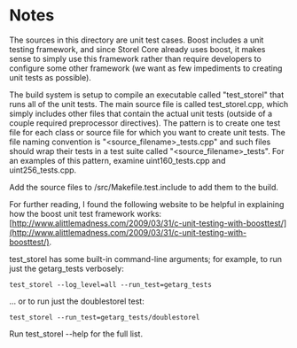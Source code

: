 # Notes
The sources in this directory are unit test cases.  Boost includes a
unit testing framework, and since Storel Core already uses boost, it makes
sense to simply use this framework rather than require developers to
configure some other framework (we want as few impediments to creating
unit tests as possible).

The build system is setup to compile an executable called "test_storel"
that runs all of the unit tests.  The main source file is called
test_storel.cpp, which simply includes other files that contain the
actual unit tests (outside of a couple required preprocessor
directives).  The pattern is to create one test file for each class or
source file for which you want to create unit tests.  The file naming
convention is "<source_filename>_tests.cpp" and such files should wrap
their tests in a test suite called "<source_filename>_tests".  For an
examples of this pattern, examine uint160_tests.cpp and
uint256_tests.cpp.

Add the source files to /src/Makefile.test.include to add them to the build.

For further reading, I found the following website to be helpful in
explaining how the boost unit test framework works:
[http://www.alittlemadness.com/2009/03/31/c-unit-testing-with-boosttest/](http://www.alittlemadness.com/2009/03/31/c-unit-testing-with-boosttest/).

test_storel has some built-in command-line arguments; for
example, to run just the getarg_tests verbosely:

    test_storel --log_level=all --run_test=getarg_tests

... or to run just the doublestorel test:

    test_storel --run_test=getarg_tests/doublestorel

Run  test_storel --help   for the full list.

